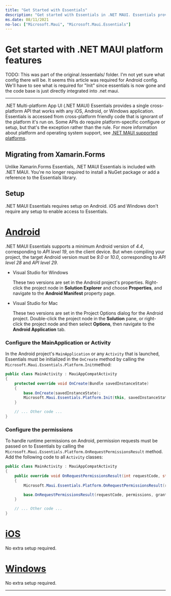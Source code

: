 ```yaml
---
title: "Get Started with Essentials"
description: "Get started with Essentials in .NET MAUI. Essentials provides a single cross-platform API that your app can use to access device features, operating system functionality, and phone support, among other capabilities."
ms.date: 08/11/2021
no-loc: ["Microsoft.Maui", "Microsoft.Maui.Essentials"]
---
```


# Get started with .NET MAUI platform features

TODO: This was part of the original /essentials/ folder. I'm not yet sure what config there will be. It seems this article was required for Android config. We'll have to see what is required for "Init" since essentials is now gone and the code base is just directly integrated into .net maui.

-----

.NET Multi-platform App UI (.NET MAUI) Essentials provides a single cross-platform API that works with any iOS, Android, or Windows application. Essentials is accessed from cross-platform friendly code that is ignorant of the platform it's run on. Some APIs do require platform-specific configure or setup, but that's the exception rather than the rule. For more information about platform and operating system support, see [.NET MAUI supported platforms](../supported-platforms.md).

## Migrating from Xamarin.Forms

Unlike Xamarin.Forms Essentials, .NET MAUI Essentials is included with .NET MAUI. You're no longer required to install a NuGet package or add a reference to the Essentials library.

## Setup

<!-- TODO: Final requirements are needed before GA -->
<!-- TODO: What do we mention about AndroidX? -->

.NET MAUI Essentials requires setup on Android. iOS and Windows don't require any setup to enable access to Essentials.

<!-- markdownlint-disable MD025 -->
# [Android](#tab/android)

.NET MAUI Essentials supports a minimum Android version of _4.4_, corresponding to _API level 19_, on the client device. But when compiling your project, the target Android version must be _9.0_ or _10.0_, corresponding to _API level 28_ and _API level 29_.

- Visual Studio for Windows

  These two versions are set in the Android project's properties. Right-click the project node in **Solution Explorer** and choose **Properties**, and navigate to the **Android Manifest** property page.

- Visual Studio for Mac

  These two versions are set in the Project Options dialog for the Android project. Double-click the project node in the **Solution** pane, or right-click the project node and then select **Options**, then navigate to the **Android Application** tab.

<!-- markdownlint-disable MD001 -->
### Configure the MainApplication or Activity
<!-- markdownlint-enable MD001 -->

<!-- TODO: Verify this is no longer required by GA -->

In the Android project's `MainApplication` or any `Activity` that is launched, Essentials must be initialized in the `OnCreate` method by calling the `Microsoft.Maui.Essentials.Platform.Init`method:

```csharp
public class MainActivity : MauiAppCompatActivity
{
    protected override void OnCreate(Bundle savedInstanceState)
    {
        base.OnCreate(savedInstanceState);
        Microsoft.Maui.Essentials.Platform.Init(this, savedInstanceState);
    }

    // ... Other code ...
}
```

### Configure the permissions

To handle runtime permissions on Android, permission requests must be passed on to Essentials by calling the `Microsoft.Maui.Essentials.Platform.OnRequestPermissionsResult` method. Add the following code to all `Activity` classes:

```csharp
public class MainActivity : MauiAppCompatActivity
{
    public override void OnRequestPermissionsResult(int requestCode, string[] permissions, Permission[] grantResults)
    {
        Microsoft.Maui.Essentials.Platform.OnRequestPermissionsResult(requestCode, permissions, grantResults);

        base.OnRequestPermissionsResult(requestCode, permissions, grantResults);
    }

    // ... Other code ...
}
```

# [iOS](#tab/ios)

No extra setup required.

# [Windows](#tab/windows)

No extra setup required.

-----
<!-- markdownlint-enable MD025 -->
